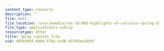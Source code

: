 ```yaml
---
content_type: resource
description: ''
file: null
file_location: /coursemedia/res-18-005-highlights-of-calculus-spring-2010/d8fbd99f040d578aac669270dad165bf_X9t-u87df3o.vtt
file_type: application/x-subrip
resourcetype: Other
title: 3play caption file
uid: d8fbd99f-040d-578a-ac66-9270dad165bf
---
```

